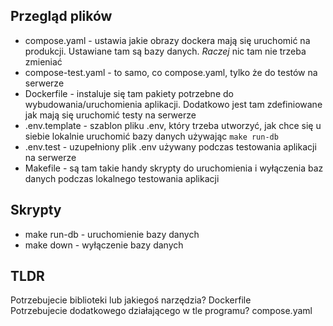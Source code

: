 ## Przegląd plików
- compose.yaml - ustawia jakie obrazy dockera mają się uruchomić na produkcji. Ustawiane tam są bazy danych. *Raczej* nic tam nie trzeba zmieniać
- compose-test.yaml - to samo, co compose.yaml, tylko że do testów na serwerze
- Dockerfile - instaluje się tam pakiety potrzebne do wybudowania/uruchomienia aplikacji. Dodatkowo jest tam zdefiniowane jak mają się uruchomić testy na serwerze
- .env.template - szablon pliku .env, który trzeba utworzyć, jak chce się u siebie lokalnie uruchomić bazy danych używając `make run-db`
- .env.test - uzupełniony plik .env używany podczas testowania aplikacji na serwerze
- Makefile - są tam takie handy skrypty do uruchomienia i wyłączenia baz danych podczas lokalnego testowania aplikacji


## Skrypty
- make run-db - uruchomienie bazy danych
- make down - wyłączenie bazy danych


## TLDR
Potrzebujecie biblioteki lub jakiegoś narzędzia? Dockerfile  
Potrzebujecie dodatkowego działającego w tle programu? compose.yaml  
